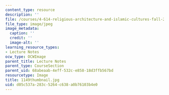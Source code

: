 ```yaml
---
content_type: resource
description: ''
file: /courses/4-614-religious-architecture-and-islamic-cultures-fall-2002/d05c537a283c5264c638a0b76103b4e0_1149thumbnail.jpg
file_type: image/jpeg
image_metadata:
  caption: ''
  credit: ''
  image-alt: ''
learning_resource_types:
- Lecture Notes
ocw_type: OCWImage
parent_title: Lecture Notes
parent_type: CourseSection
parent_uid: 68abeaab-4eff-532c-e858-18d3ffb567bd
resourcetype: Image
title: 1149thumbnail.jpg
uid: d05c537a-283c-5264-c638-a0b76103b4e0
---
```

